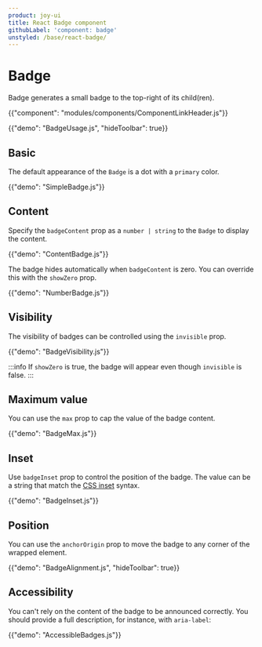 ```yaml
---
product: joy-ui
title: React Badge component
githubLabel: 'component: badge'
unstyled: /base/react-badge/
---
```


# Badge

<p class="description">Badge generates a small badge to the top-right of its child(ren).</p>

{{"component": "modules/components/ComponentLinkHeader.js"}}

{{"demo": "BadgeUsage.js", "hideToolbar": true}}

## Basic

The default appearance of the `Badge` is a dot with a `primary` color.

{{"demo": "SimpleBadge.js"}}

## Content

Specify the `badgeContent` prop as a `number | string` to the `Badge` to display the content.

{{"demo": "ContentBadge.js"}}

The badge hides automatically when `badgeContent` is zero. You can override this with the `showZero` prop.

{{"demo": "NumberBadge.js"}}

## Visibility

The visibility of badges can be controlled using the `invisible` prop.

{{"demo": "BadgeVisibility.js"}}

:::info If `showZero` is true, the badge will appear even though `invisible` is false. :::

## Maximum value

You can use the `max` prop to cap the value of the badge content.

{{"demo": "BadgeMax.js"}}

## Inset

Use `badgeInset` prop to control the position of the badge. The value can be a string that match the [CSS inset](https://developer.mozilla.org/en-US/docs/Web/CSS/inset) syntax.

{{"demo": "BadgeInset.js"}}

## Position

You can use the `anchorOrigin` prop to move the badge to any corner of the wrapped element.

{{"demo": "BadgeAlignment.js", "hideToolbar": true}}

## Accessibility

You can't rely on the content of the badge to be announced correctly. You should provide a full description, for instance, with `aria-label`:

{{"demo": "AccessibleBadges.js"}}
